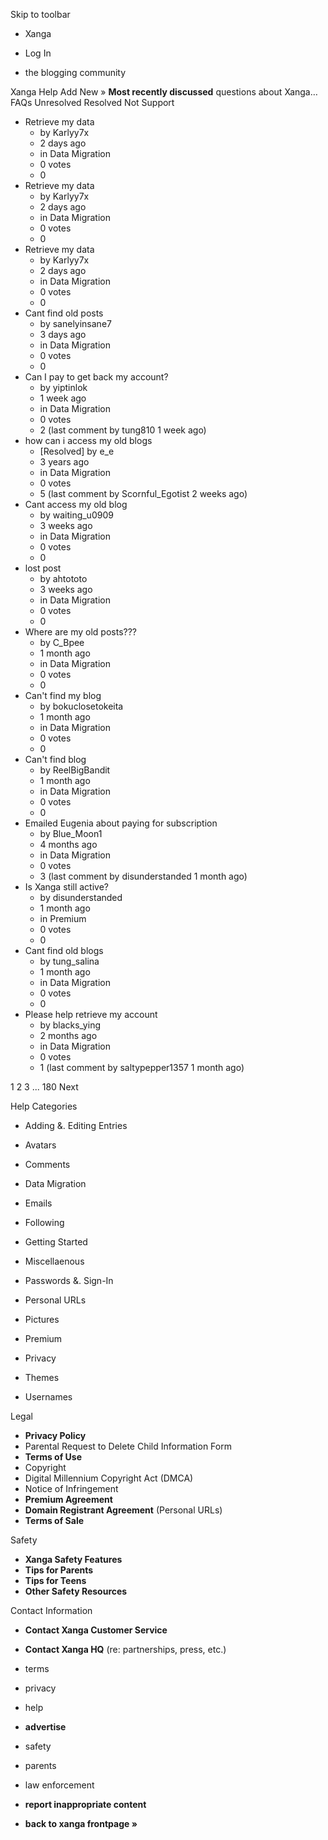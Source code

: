 Skip to toolbar

*   Xanga

*   Log In

*   the blogging community

Xanga Help Add New » **Most recently discussed** questions about Xanga… FAQs Unresolved Resolved Not Support

*   Retrieve my data
    *   by Karlyy7x
    *   2 days ago
    *   in Data Migration
    *   0 votes
    *   0
*   Retrieve my data
    *   by Karlyy7x
    *   2 days ago
    *   in Data Migration
    *   0 votes
    *   0
*   Retrieve my data
    *   by Karlyy7x
    *   2 days ago
    *   in Data Migration
    *   0 votes
    *   0
*   Cant find old posts
    *   by sanelyinsane7
    *   3 days ago
    *   in Data Migration
    *   0 votes
    *   0
*   Can I pay to get back my account?
    *   by yiptinlok
    *   1 week ago
    *   in Data Migration
    *   0 votes
    *   2 (last comment by tung810 1 week ago)
*   how can i access my old blogs
    *   \[Resolved\] by e\_e
    *   3 years ago
    *   in Data Migration
    *   0 votes
    *   5 (last comment by Scornful\_Egotist 2 weeks ago)
*   Cant access my old blog
    *   by waiting\_u0909
    *   3 weeks ago
    *   in Data Migration
    *   0 votes
    *   0
*   lost post
    *   by ahtototo
    *   3 weeks ago
    *   in Data Migration
    *   0 votes
    *   0
*   Where are my old posts???
    *   by C\_Bpee
    *   1 month ago
    *   in Data Migration
    *   0 votes
    *   0
*   Can't find my blog
    *   by bokuclosetokeita
    *   1 month ago
    *   in Data Migration
    *   0 votes
    *   0
*   Can't find blog
    *   by ReelBigBandit
    *   1 month ago
    *   in Data Migration
    *   0 votes
    *   0
*   Emailed Eugenia about paying for subscription
    *   by Blue\_Moon1
    *   4 months ago
    *   in Data Migration
    *   0 votes
    *   3 (last comment by disunderstanded 1 month ago)
*   Is Xanga still active?
    *   by disunderstanded
    *   1 month ago
    *   in Premium
    *   0 votes
    *   0
*   Cant find old blogs
    *   by tung\_salina
    *   1 month ago
    *   in Data Migration
    *   0 votes
    *   0
*   Please help retrieve my account
    *   by blacks\_ying
    *   2 months ago
    *   in Data Migration
    *   0 votes
    *   1 (last comment by saltypepper1357 1 month ago)

1 2 3 ... 180 Next

Help Categories

*   Adding &. Editing Entries
*   Avatars
*   Comments
*   Data Migration
*   Emails
*   Following
*   Getting Started
*   Miscellaenous

*   Passwords &. Sign-In
*   Personal URLs
*   Pictures
*   Premium
*   Privacy
*   Themes
*   Usernames

Legal

*   **Privacy Policy**
*   Parental Request to Delete Child Information Form
*   **Terms of Use**
*   Copyright
*   Digital Millennium Copyright Act (DMCA)
*   Notice of Infringement
*   **Premium Agreement**
*   **Domain Registrant Agreement** (Personal URLs)
*   **Terms of Sale**

Safety

*   **Xanga Safety Features**
*   **Tips for Parents**
*   **Tips for Teens**
*   **Other Safety Resources**

Contact Information

*   **Contact Xanga Customer Service**
*   **Contact Xanga HQ** (re: partnerships, press, etc.)

*   terms
*   privacy
*   help
*   **advertise**

*   safety
*   parents
*   law enforcement
*   **report inappropriate content**

*   **back to xanga frontpage »**